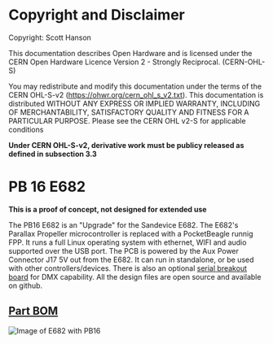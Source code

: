 # Copyright and Disclaimer
Copyright: Scott Hanson

This documentation describes Open Hardware and is licensed under the CERN Open Hardware Licence Version 2 - Strongly Reciprocal. (CERN-OHL-S)

You may redistribute and modify this documentation under the terms of the CERN OHL-S-v2 (https://ohwr.org/cern_ohl_s_v2.txt). This documentation is distributed WITHOUT ANY EXPRESS OR IMPLIED WARRANTY, INCLUDING OF MERCHANTABILITY, SATISFACTORY QUALITY AND FITNESS FOR A PARTICULAR PURPOSE. Please see the CERN OHL v2-S for applicable conditions

**Under CERN OHL-S-v2, derivative work must be publicy released as defined in subsection 3.3**

# PB 16 E682

**This is a proof of concept, not designed for extended use**

The PB16 E682 is an "Upgrade" for the Sandevice E682. The E682's Parallax Propeller microcontroller is replaced with a PocketBeagle runnig FPP. It runs a full Linux operating system with ethernet, WIFI and audio supported over the USB port. The PCB is powered by the Aux Power Connector J17 5V out from the E682. It can run in standalone, or be used with other controllers/devices. There is also an optional [serial breakout board](../PB_16_E682_Serial/README.md) for DMX capability. All the design files are open source and available on github.

## [Part BOM](https://github.com/computergeek1507/PB_16/raw/master/PB_16_E682/PB_16_E682_BOM.ods)

![Image of E682 with PB16](https://github.com/computergeek1507/PB_16/raw/master/PB_16_E682/IMG_20190930_213630.jpg)
